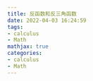 ```yaml
---
title: 反函数和反三角函数
date: 2022-04-03 16:24:59
tags:
- calculus
- Math
mathjax: true
categories:
- calculus
- Math
---
```

